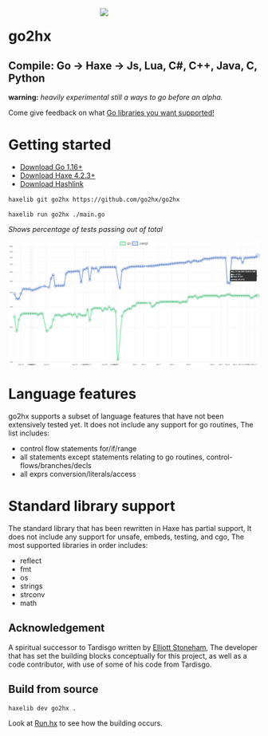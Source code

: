 <img src="logo.svg" width="320" align="right"/>

go2hx
==========
## Compile: Go -> Haxe -> Js, Lua, C#, C++, Java, C, Python

**warning:** *heavily experimental still a ways to go before an alpha.*

Come give feedback on what [Go libraries you want  supported!](https://github.com/go2hx/go2hx/issues/67)


# Getting started
* [Download Go 1.16+](https://golang.org/dl/)
* [Download Haxe 4.2.3+](https://haxe.org/download/)
* [Download Hashlink](https://hashlink.haxe.org/)
```
haxelib git go2hx https://github.com/go2hx/go2hx
```

```
haxelib run go2hx ./main.go
```

*Shows percentage of tests passing out of total*

<a href="https://go2hx.github.io/test883"><img src="graph.png" align="center"/></p></a>

# Language features

go2hx supports a subset of language features that have not been extensively tested yet. It does not include any support for go routines, The list includes:

* control flow statements for/if/range
* all statements except statements relating to go routines, control-flows/branches/decls
* all exprs conversion/literals/access

# Standard library support

The standard library that has been rewritten in Haxe has partial support, It does not include any support for unsafe, embeds, testing, and cgo, The most supported libraries in order includes:

* reflect
* fmt
* os
* strings
* strconv
* math

## Acknowledgement

A spiritual successor to Tardisgo written by [Elliott Stoneham](https://github.com/elliott5), The developer that has set the building blocks conceptually for this project, as well as a code contributor, with use of some of his code from Tardisgo.

## Build from source

```
haxelib dev go2hx .
```

Look at [Run.hx](./Run.hx) to see how the building occurs.
